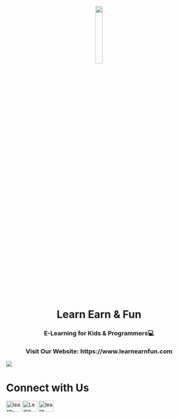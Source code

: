 <p align="center"><a href="https://learnearnfun.com/" target="_blank"><img src="https://yt3.ggpht.com/a-/AAuE7mCEl9wTEQHSb8JrEvy4WIO2cBF1hV5zTeMF3Q=s900-mo-c-c0xffffffff-rj-k-no" width="20%"></a></p>

<h1 align="center">Learn Earn & Fun</h1>
<h3 align="center">E-Learning for Kids & Programmers💻</h3>

<h3 align="center">Visit Our Website: https://www.learnearnfun.com</h3>

<a href="https://www.youtube.com/channel/UCPK-CMPMf8juRuFyUVzwDsw?sub_confirmation=1"><img src="https://img.shields.io/static/v1?label=Learn%20Earn%20%20Fun&message=Subscribe&logo=YouTube&color=FF0000&style=for-the-badge" /></a>

  
 # Connect with Us
  
  <p align="left">
  <a href="https://linkedin.com/in/learn-earn-and-fun-company-5341311ab/" target="blank"><img align="center" src="https://cdn.jsdelivr.net/npm/simple-icons@3.0.1/icons/linkedin.svg" alt="learn-earn-and-fun-company" height="30" width="40" /></a>
  <a href="https://www.facebook.com/LearnEarn4Fun" target="blank"><img align="center" src="https://cdn.jsdelivr.net/npm/simple-icons@3.0.1/icons/facebook.svg" alt="Learn Earn & Fun" height="30" width="40" /></a>
<a href="https://www.youtube.com/c/LearningFunEarn" target="blank"><img align="center" src="https://cdn.jsdelivr.net/npm/simple-icons@3.0.1/icons/youtube.svg" alt="learn earn & fun" height="30" width="40" /></a>
  </p>
